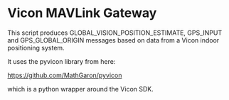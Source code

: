 # Vicon MAVLink Gateway

This script produces GLOBAL_VISION_POSITION_ESTIMATE, GPS_INPUT and
GPS_GLOBAL_ORIGIN messages based on data from a Vicon indoor
positioning system.

It uses the pyvicon library from here:

  https://github.com/MathGaron/pyvicon

which is a python wrapper around the Vicon SDK.
